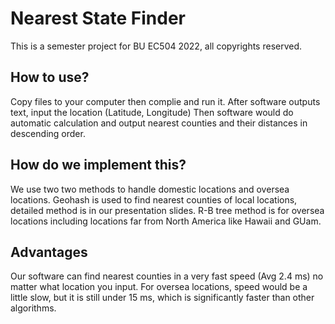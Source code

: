 # Nearest State Finder
This is a semester project for BU EC504 2022, all copyrights reserved.
## How to use?

Copy files to your computer then complie and run it. After software outputs text, input the location (Latitude, Longitude)
Then software would do automatic calculation and output nearest counties and their distances in descending order.

## How do we implement this?

We use two two methods to handle domestic locations and oversea locations. Geohash is used to find nearest counties of local locations, detailed method is in our presentation slides. R-B tree method is for oversea locations including locations far from North America like Hawaii and GUam. 

## Advantages

Our software can find nearest counties in a very fast speed (Avg 2.4 ms) no matter what location you input. For oversea locations, speed would be a little slow, but it is still under 15 ms, which is significantly faster than other algorithms.
